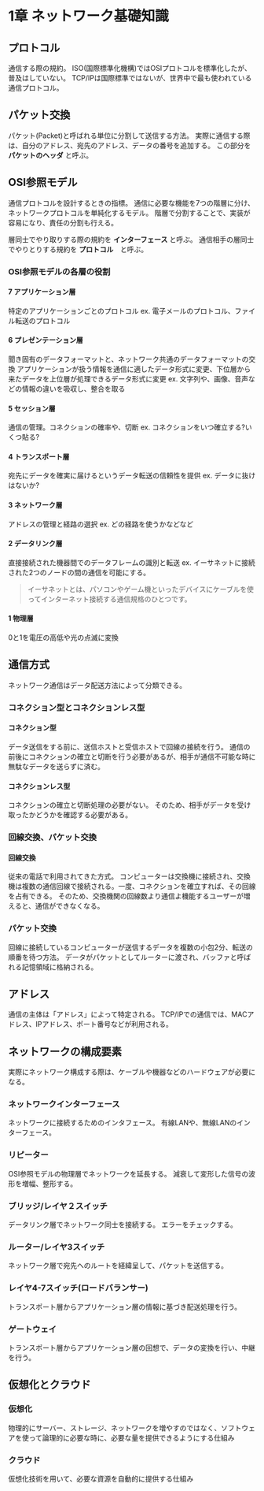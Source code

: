 # 1章 ネットワーク基礎知識

## プロトコル
通信する際の規約。
ISO(国際標準化機構)ではOSIプロトコルを標準化したが、普及はしていない。
TCP/IPは国際標準ではないが、世界中で最も使われている通信プロトコル。

## パケット交換
パケット(Packet)と呼ばれる単位に分割して送信する方法。
実際に通信する際は、自分のアドレス、宛先のアドレス、データの番号を追加する。
この部分を **パケットのヘッダ** と呼ぶ。

## OSI参照モデル
通信プロトコルを設計するときの指標。
通信に必要な機能を7つの階層に分け、ネットワークプロトコルを単純化するモデル。
階層で分割することで、実装が容易になり、責任の分割も行える。

層同士でやり取りする際の規約を **インターフェース** と呼ぶ。
通信相手の層同士でやりとりする規約を **プロトコル**　と呼ぶ。

### OSI参照モデルの各層の役割
#### 7 アプリケーション層

特定のアプリケーションごとのプロトコル
ex. 電子メールのプロトコル、ファイル転送のプロトコル

#### 6 プレゼンテーション層

聞き固有のデータフォーマットと、ネットワーク共通のデータフォーマットの交換
アプリケーションが扱う情報を通信に適したデータ形式に変更、下位層から来たデータを上位層が処理できるデータ形式に変更
ex. 文字列や、画像、音声などの情報の違いを吸収し、整合を取る

#### 5 セッション層

通信の管理。コネクションの確率や、切断
ex. コネクションをいつ確立する?いくつ貼る?

#### 4 トランスポート層

宛先にデータを確実に届けるというデータ転送の信頼性を提供
ex. データに抜けはないか?

#### 3 ネットワーク層

アドレスの管理と経路の選択
ex. どの経路を使うかなどなど

#### 2 データリンク層

直接接続された機器間でのデータフレームの識別と転送
ex. イーサネットに接続された2つのノードの間の通信を可能にする。

> イーサネットとは、パソコンやゲーム機といったデバイスにケーブルを使ってインターネット接続する通信規格のひとつです。

#### 1 物理層

0と1を電圧の高低や光の点滅に変換

## 通信方式
ネットワーク通信はデータ配送方法によって分類できる。

### コネクション型とコネクションレス型

#### コネクション型

データ送信をする前に、送信ホストと受信ホストで回線の接続を行う。
通信の前後にコネクションの確立と切断を行う必要があるが、相手が通信不可能な時に無駄なデータを送らずに済む。

#### コネクションレス型

コネクションの確立と切断処理の必要がない。
そのため、相手がデータを受け取ったかどうかを確認する必要がある。

### 回線交換、パケット交換

#### 回線交換

従来の電話で利用されてきた方式。
コンピューターは交換機に接続され、交換機は複数の通信回線で接続される。一度、コネクションを確立すれば、その回線を占有できる。
そのため、交換機関の回線数より通信よ機能するユーザーが増えると、通信ができなくなる。

### パケット交換

回線に接続しているコンピューターが送信するデータを複数の小包2分、転送の順番を待つ方法。
データがパケットとしてルーターに渡され、バッファと呼ばれる記憶領域に格納される。

## アドレス

通信の主体は「アドレス」によって特定される。
TCP/IPでの通信では、MACアドレス、IPアドレス、ポート番号などが利用される。

## ネットワークの構成要素

実際にネットワーク構成する際は、ケーブルや機器などのハードウェアが必要になる。

### ネットワークインターフェース

ネットワークに接続するためのインタフェース。
有線LANや、無線LANのインターフェース。

### リピーター

OSI参照モデルの物理層でネットワークを延長する。
減衰して変形した信号の波形を増幅、整形する。

### ブリッジ/レイヤ２スイッチ

データリンク層でネットワーク同士を接続する。
エラーをチェックする。

### ルーター/レイヤ3スイッチ

ネットワーク層で宛先へのルートを経緯呈して、パケットを送信する。

### レイヤ4-7スイッチ(ロードバランサー)

トランスポート層からアプリケーション層の情報に基づき配送処理を行う。

### ゲートウェイ

トランスポート層からアプリケーション層の回想で、データの変換を行い、中継を行う。

## 仮想化とクラウド

### 仮想化

物理的にサーバー、ストレージ、ネットワークを増やすのではなく、ソフトウェアを使って論理的に必要な時に、必要な量を提供できるようにする仕組み

### クラウド

仮想化技術を用いて、必要な資源を自動的に提供する仕組み

